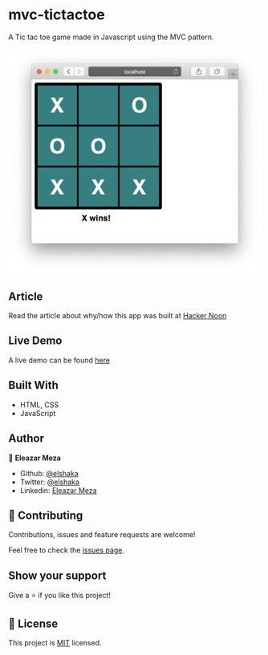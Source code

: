 # mvc-tictactoe
A Tic tac toe game made in Javascript using the MVC pattern.

![screenshot](./screenshot.png)

## Article
Read the article about why/how this app was built at [Hacker Noon](https://hackernoon.com/writing-a-simple-mvc-model-view-controller-app-in-vanilla-javascript-u65i34lx) 

## Live Demo
A live demo can be found [here](https://raw.githack.com/elshaka/mvc-tictactoe/master/dist/index.html)

## Built With
- HTML, CSS
- JavaScript

## Author
👤 **Eleazar Meza**

- Github: [@elshaka](https://github.com/elshaka)
- Twitter: [@elshaka](https://twitter.com/elshaka)
- Linkedin: [Eleazar Meza](https://www.linkedin.com/in/elshaka/)

## 🤝 Contributing
Contributions, issues and feature requests are welcome!

Feel free to check the [issues page](issues/).

## Show your support
Give a ⭐️ if you like this project!

## 📝 License

This project is [MIT](lic.url) licensed.
